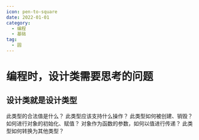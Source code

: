 ```yaml
---
icon: pen-to-square
date: 2022-01-01
category:
  - 编程
  - 基础
tag:
  - 圆
---
```


# 编程时，设计类需要思考的问题

## 设计类就是设计类型
此类型的合法值是什么？
此类型应该支持什么操作？
此类型如何被创建、销毁？
如何进行对象的初始化、赋值？
对象作为函数的参数，如何以值进行传递？
此类型如何转换为其他类型？



